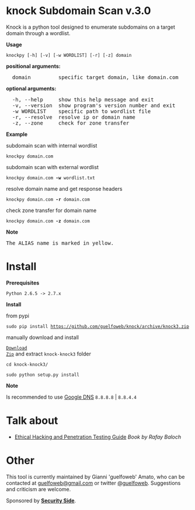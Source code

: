 knock Subdomain Scan v.3.0
====================

Knock is a python tool designed to enumerate subdomains on a target domain through a wordlist.

**Usage**

<code>knockpy [-h] [-v] [-w WORDLIST] [-r] [-z] domain</code>

**positional arguments:**
<pre>
  domain         specific target domain, like domain.com
</pre>

**optional arguments:**
<pre>
  -h, --help     show this help message and exit
  -v, --version  show program's version number and exit
  -w WORDLIST    specific path to wordlist file
  -r, --resolve  resolve ip or domain name
  -z, --zone     check for zone transfer
</pre>

**Example**

subdomain scan with internal wordlist

<code>knockpy domain.com</code>

subdomain scan with external wordlist

<code>knockpy domain.com **-w** wordlist.txt</code>

resolve domain name and get response headers

<code>knockpy domain.com **-r** domain.com</code>

check zone transfer for domain name

<code>knockpy domain.com **-z** domain.com</code>

**Note**

<pre>
The ALIAS name is marked in yellow.
</pre>

Install
=======
**Prerequisites**

<code>Python 2.6.5 -> 2.7.x</code>

**Install**

from pypi

<code>sudo pip install https://github.com/guelfoweb/knock/archive/knock3.zip</code>

manually download and install

<code><a href="https://github.com/guelfoweb/knock/archive/knock3.zip" alt="knock-knock3.zip" title="knock-knock3.zip">Download Zip</a></code> and extract <code>knock-knock3</code> folder

<code>cd knock-knock3/</code>

<code>sudo python setup.py install</code>

**Note**

Is recommended to use <a href="https://developers.google.com/speed/public-dns/docs/using">Google DNS</a> <code>8.8.8.8</code> | <code>8.8.4.4</code>

Talk about
==========

<ul>
<li><a href="http://www.amazon.com/Ethical-Hacking-Penetration-Testing-Guide/dp/1482231611">Ethical Hacking and Penetration Testing Guide</a> <i>Book by Rafay Baloch</i></li>
</ul>

Other
=====

This tool is currently maintained by Gianni 'guelfoweb' Amato, who can be contacted at guelfoweb@gmail.com or twitter <a href="http://twitter.com/guelfoweb">@guelfoweb</a>. Suggestions and criticism are welcome.

Sponsored by **<a href="http://www.securityside.it/">Security Side</a>**.
